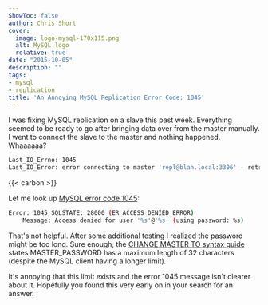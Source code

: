 ```yaml
---
ShowToc: false
author: Chris Short
cover:
  image: logo-mysql-170x115.png
  alt: MySQL logo
  relative: true
date: "2015-10-05"
description: ""
tags:
- mysql
- replication
title: 'An Annoying MySQL Replication Error Code: 1045'
---
```


I was fixing MySQL replication on a slave this past week. Everything seemed to be ready to go after bringing data over from the master manually. I went to connect the slave to the master and nothing happened.  Whaaaaaa?

```bash
Last_IO_Errno: 1045
Last_IO_Error: error connecting to master 'repl@blah.local:3306' - retry-time: 60 retries: 86400
```

{{< carbon >}}

Let me look up [MySQL error code 1045](https://web.archive.org/web/20161118213427/https://dev.mysql.com/doc/refman/5.6/en/error-messages-server.html#error_er_access_denied_error):

```bash
Error: 1045 SQLSTATE: 28000 (ER_ACCESS_DENIED_ERROR)
    Message: Access denied for user '%s'@'%s' (using password: %s)
```

That's not helpful. After some additional testing I realized the password might be too long. Sure enough, the [CHANGE MASTER TO syntax guide](https://dev.mysql.com/doc/refman/8.0/en/change-master-to.html) states MASTER_PASSWORD has a maximum length of 32 characters (despite the MySQL client having a longer limit).


It's annoying that this limit exists and the error 1045 message isn't clearer about it. Hopefully you found this very early on in your search for an answer.
